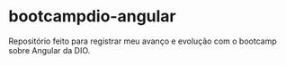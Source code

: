 # bootcampdio-angular
Repositório feito para registrar meu avanço e evolução com o bootcamp sobre Angular da DIO.

